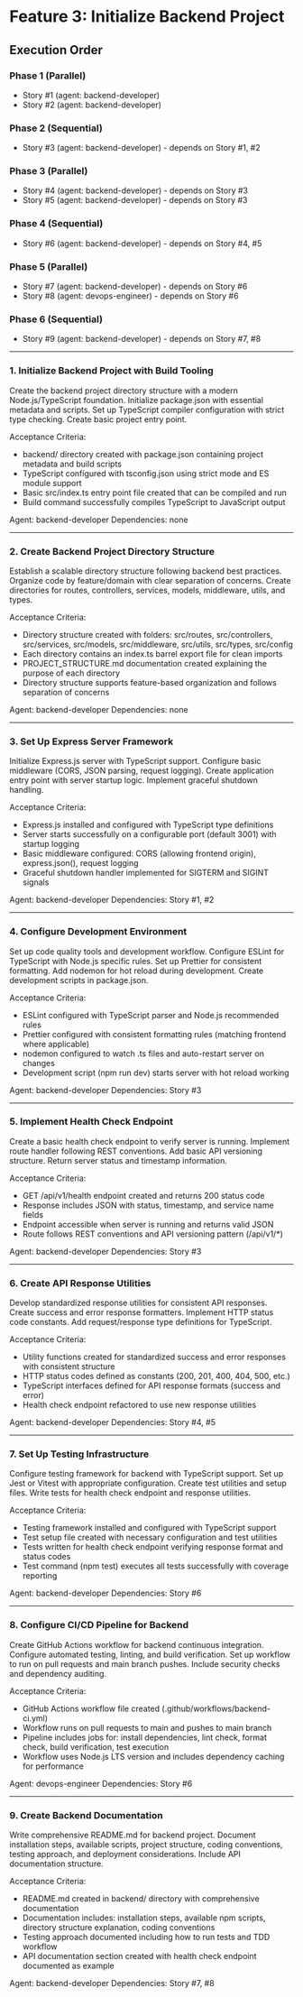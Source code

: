 # Feature 3: Initialize Backend Project

## Execution Order

### Phase 1 (Parallel)
- Story #1 (agent: backend-developer)
- Story #2 (agent: backend-developer)

### Phase 2 (Sequential)
- Story #3 (agent: backend-developer) - depends on Story #1, #2

### Phase 3 (Parallel)
- Story #4 (agent: backend-developer) - depends on Story #3
- Story #5 (agent: backend-developer) - depends on Story #3

### Phase 4 (Sequential)
- Story #6 (agent: backend-developer) - depends on Story #4, #5

### Phase 5 (Parallel)
- Story #7 (agent: backend-developer) - depends on Story #6
- Story #8 (agent: devops-engineer) - depends on Story #6

### Phase 6 (Sequential)
- Story #9 (agent: backend-developer) - depends on Story #7, #8

---

### 1. Initialize Backend Project with Build Tooling
Create the backend project directory structure with a modern Node.js/TypeScript foundation. Initialize package.json with essential metadata and scripts. Set up TypeScript compiler configuration with strict type checking. Create basic project entry point.

Acceptance Criteria:
- backend/ directory created with package.json containing project metadata and build scripts
- TypeScript configured with tsconfig.json using strict mode and ES module support
- Basic src/index.ts entry point file created that can be compiled and run
- Build command successfully compiles TypeScript to JavaScript output

Agent: backend-developer
Dependencies: none

---

### 2. Create Backend Project Directory Structure
Establish a scalable directory structure following backend best practices. Organize code by feature/domain with clear separation of concerns. Create directories for routes, controllers, services, models, middleware, utils, and types.

Acceptance Criteria:
- Directory structure created with folders: src/routes, src/controllers, src/services, src/models, src/middleware, src/utils, src/types, src/config
- Each directory contains an index.ts barrel export file for clean imports
- PROJECT_STRUCTURE.md documentation created explaining the purpose of each directory
- Directory structure supports feature-based organization and follows separation of concerns

Agent: backend-developer
Dependencies: none

---

### 3. Set Up Express Server Framework
Initialize Express.js server with TypeScript support. Configure basic middleware (CORS, JSON parsing, request logging). Create application entry point with server startup logic. Implement graceful shutdown handling.

Acceptance Criteria:
- Express.js installed and configured with TypeScript type definitions
- Server starts successfully on a configurable port (default 3001) with startup logging
- Basic middleware configured: CORS (allowing frontend origin), express.json(), request logging
- Graceful shutdown handler implemented for SIGTERM and SIGINT signals

Agent: backend-developer
Dependencies: Story #1, #2

---

### 4. Configure Development Environment
Set up code quality tools and development workflow. Configure ESLint for TypeScript with Node.js specific rules. Set up Prettier for consistent formatting. Add nodemon for hot reload during development. Create development scripts in package.json.

Acceptance Criteria:
- ESLint configured with TypeScript parser and Node.js recommended rules
- Prettier configured with consistent formatting rules (matching frontend where applicable)
- nodemon configured to watch .ts files and auto-restart server on changes
- Development script (npm run dev) starts server with hot reload working

Agent: backend-developer
Dependencies: Story #3

---

### 5. Implement Health Check Endpoint
Create a basic health check endpoint to verify server is running. Implement route handler following REST conventions. Add basic API versioning structure. Return server status and timestamp information.

Acceptance Criteria:
- GET /api/v1/health endpoint created and returns 200 status code
- Response includes JSON with status, timestamp, and service name fields
- Endpoint accessible when server is running and returns valid JSON
- Route follows REST conventions and API versioning pattern (/api/v1/*)

Agent: backend-developer
Dependencies: Story #3

---

### 6. Create API Response Utilities
Develop standardized response utilities for consistent API responses. Create success and error response formatters. Implement HTTP status code constants. Add request/response type definitions for TypeScript.

Acceptance Criteria:
- Utility functions created for standardized success and error responses with consistent structure
- HTTP status codes defined as constants (200, 201, 400, 404, 500, etc.)
- TypeScript interfaces defined for API response formats (success and error)
- Health check endpoint refactored to use new response utilities

Agent: backend-developer
Dependencies: Story #4, #5

---

### 7. Set Up Testing Infrastructure
Configure testing framework for backend with TypeScript support. Set up Jest or Vitest with appropriate configuration. Create test utilities and setup files. Write tests for health check endpoint and response utilities.

Acceptance Criteria:
- Testing framework installed and configured with TypeScript support
- Test setup file created with necessary configuration and test utilities
- Tests written for health check endpoint verifying response format and status codes
- Test command (npm test) executes all tests successfully with coverage reporting

Agent: backend-developer
Dependencies: Story #6

---

### 8. Configure CI/CD Pipeline for Backend
Create GitHub Actions workflow for backend continuous integration. Configure automated testing, linting, and build verification. Set up workflow to run on pull requests and main branch pushes. Include security checks and dependency auditing.

Acceptance Criteria:
- GitHub Actions workflow file created (.github/workflows/backend-ci.yml)
- Workflow runs on pull requests to main and pushes to main branch
- Pipeline includes jobs for: install dependencies, lint check, format check, build verification, test execution
- Workflow uses Node.js LTS version and includes dependency caching for performance

Agent: devops-engineer
Dependencies: Story #6

---

### 9. Create Backend Documentation
Write comprehensive README.md for backend project. Document installation steps, available scripts, project structure, coding conventions, testing approach, and deployment considerations. Include API documentation structure.

Acceptance Criteria:
- README.md created in backend/ directory with comprehensive documentation
- Documentation includes: installation steps, available npm scripts, directory structure explanation, coding conventions
- Testing approach documented including how to run tests and TDD workflow
- API documentation section created with health check endpoint documented as example

Agent: backend-developer
Dependencies: Story #7, #8
